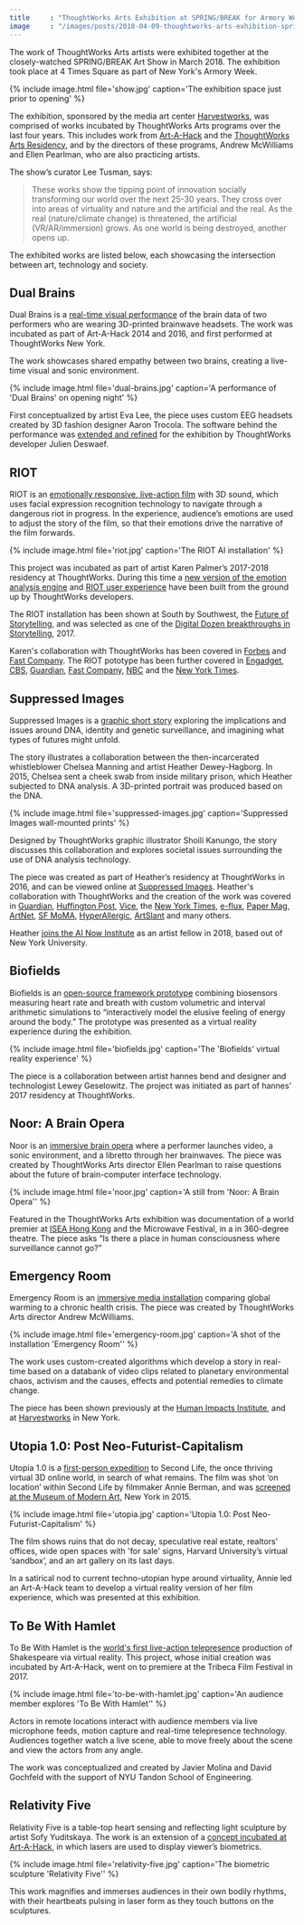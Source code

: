 ```yaml
---
title     : "ThoughtWorks Arts Exhibition at SPRING/BREAK for Armory Week 2018"
image     : "/images/posts/2018-04-09-thoughtworks-arts-exhibition-spring-break-armory-week/dual-brains.jpg"
---
```

The work of ThoughtWorks Arts artists were exhibited together at the closely-watched SPRING/BREAK Art Show in March 2018. The exhibition took place at 4 Times Square as part of New York's Armory Week.

{% include image.html file='show.jpg'
   caption='The exhibition space just prior to opening' %}

The exhibition, sponsored by the media art center [Harvestworks](http://www.harvestworks.org/), was comprised of works incubated by ThoughtWorks Arts programs over the last four years. This includes work from [Art-A-Hack](https://artahack.io) and the [ThoughtWorks Arts Residency](https://thoughtworksarts.io), and by the directors of these programs, Andrew McWilliams and Ellen Pearlman, who are also practicing artists.

<!--excerpt-ends-->

The show’s curator Lee Tusman, says:
> These works show the tipping point of innovation socially transforming our world over the next 25-30 years. They cross over into areas of virtuality and nature and the artificial and the real. As the real (nature/climate change) is threatened, the artificial (VR/AR/immersion) grows. As one world is being destroyed, another opens up.

The exhibited works are listed below, each showcasing the intersection between art, technology and society.

## Dual Brains
Dual Brains is a [real-time visual performance](https://artahack.io/projects/dual-brains/) of the brain data of two performers who are wearing 3D-printed brainwave headsets. The work was incubated as part of Art-A-Hack 2014 and 2016, and first performed at ThoughtWorks New York.

The work showcases shared empathy between two brains, creating a live-time visual and sonic environment.

{% include image.html file='dual-brains.jpg'
   caption='A performance of \'Dual Brains\' on opening night' %}

First conceptualized by artist Eva Lee, the piece uses custom EEG headsets created by 3D fashion designer Aaron Trocola. The software behind the performance was [extended and refined](https://github.com/thoughtworksarts/Dual_Brains) for the exhibition by ThoughtWorks developer Julien Deswaef.

## RIOT
RIOT is an [emotionally responsive, live-action film](/blog/karen-palmer-ai-residency/) with 3D sound, which uses facial expression recognition technology to navigate through a dangerous riot in progress. In the experience, audience’s emotions are used to adjust the story of the film, so that their emotions drive the narrative of the film forwards.

{% include image.html file='riot.jpg'
   caption='The RIOT AI installation' %}

This project was incubated as part of artist Karen Palmer’s 2017-2018 residency at ThoughtWorks. During this time a [new version of the emotion analysis engine](https://github.com/thoughtworksarts/EmoPy) and [RIOT user experience](https://github.com/thoughtworksarts/riot) have been built from the ground up by ThoughtWorks developers.

The RIOT installation has been shown at South by Southwest, the [Future of Storytelling](https://futureofstorytelling.org/project/riot), and was selected as one of the [Digital Dozen breakthroughs in Storytelling](http://digitaldozen.io/2017-awards/), 2017.

Karen's collaboration with ThoughtWorks has been covered in [Forbes](https://www.forbes.com/sites/katmustatea/2017/12/30/this-filmmaker-from-the-future-can-teach-you-to-channel-your-fear/) and [Fast Company](https://www.fastcompany.com/40498786/when-your-fear-is-the-remote-control). The RIOT pototype has been further covered in [Engadget](https://www.engadget.com/2017/10/13/riot-2-interactive-film-karen-palmer-interview/), [CBS](http://newyork.cbslocal.com/2017/06/16/impulse-response/), [Guardian](https://www.theguardian.com/science/blog/2017/mar/29/its-a-riot-the-stressful-ai-simulation-built-to-understand-your-emotions), [Fast Company](https://www.fastcompany.com/3066396/this-film-lets-you-know-how-you-would-handle-yourself-in-a-riot), [NBC](http://www.nbcnews.com/tech/security/facial-recognition-technology-raises-privacy-concerns-n676836) and the [New York Times](https://www.nytimes.com/2016/10/02/nyregion/storytelling-in-the-virtual-age-at-fost-fest.html).

## Suppressed Images

Suppressed Images is a [graphic short story](/projects/suppressed-images/) exploring the implications and issues around DNA, identity and genetic surveillance, and imagining what types of futures might unfold.

The story illustrates a collaboration between the then-incarcerated whistleblower Chelsea Manning and artist Heather Dewey-Hagborg. In 2015, Chelsea sent a cheek swab from inside military prison, which Heather subjected to DNA analysis. A 3D-printed portrait was produced based on the DNA.

{% include image.html file='suppressed-images.jpg'
   caption='Suppressed Images wall-mounted prints' %}

Designed by ThoughtWorks graphic illustrator Shoili Kanungo, the story discusses this collaboration and explores societal issues surrounding the use of DNA analysis technology.

The piece was created as part of Heather’s residency at ThoughtWorks in 2016, and can be viewed online at [Suppressed Images](https://suppressedimages.net/). Heather's collaboration with ThoughtWorks and the creation of the work was covered in [Guardian](https://www.theguardian.com/culture/2017/aug/03/chelsea-manning-hair-clippings-artist-portraits-dna), [Huffington Post](https://www.huffingtonpost.co.uk/entry/chelsea-manning-dna-art_us_595cf03de4b0da2c73264c1c), [Vice](https://creators.vice.com/en_us/article/ez5jgp/chelsea-manning-suppressed-images-graphic-novel), the [New York Times](https://www.nytimes.com/2017/06/30/arts/design/chelsea-manning-dna-art-show-lower-manhattan.html), [e-flux](https://conversations.e-flux.com/t/heather-dewey-hagborg-hacking-biopolitics/6045), [Paper Mag](http://www.papermag.com/artist-heather-dewey-hagborg-on-working-with-chelsea-manning-and-their-2197635582.html), [ArtNet](https://news.artnet.com/exhibitions/chelsea-manning-1041596), [SF MoMA](https://openspace.sfmoma.org/2017/03/suppressed-images-and-radical-love/), [HyperAllergic](https://hyperallergic.com/394117/chelsea-manning-heather-dewey-hagborg-fridman-gallery/), [ArtSlant](https://www.artslant.com/sf/articles/show/46776-heather-dewey-hagborg-questions-dna-as-big-data) and many others.

Heather [joins the AI Now Institute](https://ainowinstitute.org/people/heather-dewey-hagborg.html) as an artist fellow in 2018, based out of New York University.

## Biofields
Biofields is an [open-source framework prototype](/projects/biofields/) combining biosensors measuring heart rate and breath with custom volumetric and interval arithmetic simulations to “interactively model the elusive feeling of energy around the body.” The prototype was presented as a virtual reality experience during the exhibition.

{% include image.html file='biofields.jpg'
   caption='The \'Biofields\' virtual reality experience' %}

The piece is a collaboration between artist hannes bend and designer and technologist Lewey Geselowitz. The project was initiated as part of hannes’ 2017 residency at ThoughtWorks.

## Noor: A Brain Opera
Noor is an [immersive brain opera](https://creators.vice.com/en_us/article/wnpm3w/eeg-brainwave-opera-hong-kong) where a performer launches video, a sonic environment, and a libretto through her brainwaves. The piece was created by ThoughtWorks Arts director Ellen Pearlman to raise questions about the future of brain-computer interface technology.

{% include image.html file='noor.jpg'
   caption='A still from \'Noor: A Brain Opera\'' %}

Featured in the ThoughtWorks Arts exhibition was documentation of a world premier at [ISEA Hong Kong](http://isea2016.isea-international.org/) and the Microwave Festival, in a in 360-degree theatre. The piece asks “Is there a place in human consciousness where surveillance cannot go?”

## Emergency Room
Emergency Room is an [immersive media installation](https://jahya.net/works/emergency-room/) comparing global warming to a chronic health crisis. The piece was created by ThoughtWorks Arts director Andrew McWilliams.

{% include image.html file='emergency-room.jpg'
   caption='A shot of the installation \'Emergency Room\'' %}

The work uses custom-created algorithms which develop a story in real-time based on a databank of video clips related to planetary environmental chaos, activism and the causes, effects and potential remedies to climate change.

The piece has been shown previously at the [Human Impacts Institute](https://www.humanimpactsinstitute.org/cca2017), and at [Harvestworks](http://www.harvestworks.org/calls-to-action/) in New York.

## Utopia 1.0: Post Neo-Futurist-Capitalism
Utopia 1.0  is a [first-person expedition](https://artahack.io/projects/utopia/) to Second Life, the once thriving virtual 3D online world, in search of what remains. The film was shot ‘on location’ within Second Life by filmmaker Annie Berman, and was [screened at the Museum of Modern Art](https://www.moma.org/calendar/events/1806), New York in 2015.

{% include image.html file='utopia.jpg'
   caption='Utopia 1.0: Post Neo-Futurist-Capitalism' %}

The film shows ruins that do not decay, speculative real estate, realtors' offices, wide open spaces with 'for sale' signs, Harvard University’s virtual ‘sandbox’, and an art gallery on its last days.

In a satirical nod to current techno-utopian hype around virtuality, Annie led an Art-A-Hack team to develop a virtual reality version of her film experience, which was presented at this exhibition.

## To Be With Hamlet
To Be With Hamlet is the [world's first live-action telepresence](https://artahack.io/projects/hamlet-vr/) production of Shakespeare via virtual reality. This project, whose initial creation was incubated by Art-A-Hack, went on to premiere at the Tribeca Film Festival in 2017.

{% include image.html file='to-be-with-hamlet.jpg'
   caption='An audience member explores \'To Be With Hamlet\'' %}

Actors in remote locations interact with audience members via live microphone feeds, motion capture and real-time telepresence technology. Audiences together watch a live scene, able to move freely about the scene and view the actors from any angle.

The work was conceptualized and created by Javier Molina and David Gochfeld with the support of NYU Tandon School of Engineering.

## Relativity Five
Relativity Five is a table-top heart sensing and reflecting light sculpture by artist Sofy Yuditskaya. The work is an extension of a [concept incubated at Art-A-Hack](https://artahack.io/projects/aurora-borealis/), in which lasers are used to display viewer’s biometrics.

{% include image.html file='relativity-five.jpg'
   caption='The biometric sculpture \'Relativity Five\'' %}

This work magnifies and immerses audiences in their own bodily rhythms, with their heartbeats pulsing in laser form as they touch buttons on the sculptures.
